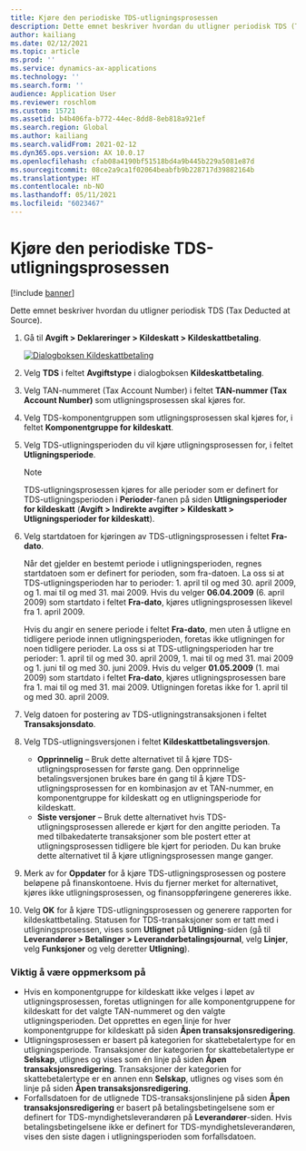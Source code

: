 ```yaml
---
title: Kjøre den periodiske TDS-utligningsprosessen
description: Dette emnet beskriver hvordan du utligner periodisk TDS (Tax Deducted at Source).
author: kailiang
ms.date: 02/12/2021
ms.topic: article
ms.prod: ''
ms.service: dynamics-ax-applications
ms.technology: ''
ms.search.form: ''
audience: Application User
ms.reviewer: roschlom
ms.custom: 15721
ms.assetid: b4b406fa-b772-44ec-8dd8-8eb818a921ef
ms.search.region: Global
ms.author: kailiang
ms.search.validFrom: 2021-02-12
ms.dyn365.ops.version: AX 10.0.17
ms.openlocfilehash: cfab08a4190bf51518bd4a9b445b229a5081e87d
ms.sourcegitcommit: 08ce2a9ca1f02064beabfb9b228717d39882164b
ms.translationtype: HT
ms.contentlocale: nb-NO
ms.lasthandoff: 05/11/2021
ms.locfileid: "6023467"
---
```

# <a name="run-the-periodic-tds-settlement-process"></a>Kjøre den periodiske TDS-utligningsprosessen

[!include [banner](../includes/banner.md)]

Dette emnet beskriver hvordan du utligner periodisk TDS (Tax Deducted at Source).

1. Gå til **Avgift \> Deklareringer \> Kildeskatt \> Kildeskattbetaling**.

    [![Dialogboksen Kildeskattbetaling](./media/apac-ind-TDS-47.png)](./media/apac-ind-TDS-47.png)

2. Velg **TDS** i feltet **Avgiftstype** i dialogboksen **Kildeskattbetaling**.
3. Velg TAN-nummeret (Tax Account Number) i feltet **TAN-nummer (Tax Account Number)** som utligningsprosessen skal kjøres for.
4. Velg TDS-komponentgruppen som utligningsprosessen skal kjøres for, i feltet **Komponentgruppe for kildeskatt**.
5. Velg TDS-utligningsperioden du vil kjøre utligningsprosessen for, i feltet **Utligningsperiode**.

    > [!NOTE]
    > TDS-utligningsprosessen kjøres for alle perioder som er definert for TDS-utligningsperioden i **Perioder**-fanen på siden **Utligningsperioder for kildeskatt** (**Avgift \> Indirekte avgifter \> Kildeskatt \> Utligningsperioder for kildeskatt**).

6. Velg startdatoen for kjøringen av TDS-utligningsprosessen i feltet **Fra-dato**.

    Når det gjelder en bestemt periode i utligningsperioden, regnes startdatoen som er definert for perioden, som fra-datoen. La oss si at TDS-utligningsperioden har to perioder: 1. april til og med 30. april 2009, og 1. mai til og med 31. mai 2009. Hvis du velger **06.04.2009** (6. april 2009) som startdato i feltet **Fra-dato**, kjøres utligningsprosessen likevel fra 1. april 2009.

    Hvis du angir en senere periode i feltet **Fra-dato**, men uten å utligne en tidligere periode innen utligningsperioden, foretas ikke utligningen for noen tidligere perioder. La oss si at TDS-utligningsperioden har tre perioder: 1. april til og med 30. april 2009, 1. mai til og med 31. mai 2009 og 1. juni til og med 30. juni 2009. Hvis du velger **01.05.2009** (1. mai 2009) som startdato i feltet **Fra-dato**, kjøres utligningsprosessen bare fra 1. mai til og med 31. mai 2009. Utligningen foretas ikke for 1. april til og med 30. april 2009.

7. Velg datoen for postering av TDS-utligningstransaksjonen i feltet **Transaksjonsdato**.
8. Velg TDS-utligningsversjonen i feltet **Kildeskattbetalingsversjon**.

     - **Opprinnelig** – Bruk dette alternativet til å kjøre TDS-utligningsprosessen for første gang. Den opprinnelige betalingsversjonen brukes bare én gang til å kjøre TDS-utligningsprosessen for en kombinasjon av et TAN-nummer, en komponentgruppe for kildeskatt og en utligningsperiode for kildeskatt.
    - **Siste versjoner** – Bruk dette alternativet hvis TDS-utligningsprosessen allerede er kjørt for den angitte perioden. Ta med tilbakedaterte transaksjoner som ble postert etter at utligningsprosessen tidligere ble kjørt for perioden. Du kan bruke dette alternativet til å kjøre utligningsprosessen mange ganger.

9. Merk av for **Oppdater** for å kjøre TDS-utligningsprosessen og postere beløpene på finanskontoene. Hvis du fjerner merket for alternativet, kjøres ikke utligningsprosessen, og finansoppføringene genereres ikke.
10. Velg **OK** for å kjøre TDS-utligningsprosessen og generere rapporten for kildeskattbetaling. Statusen for TDS-transaksjoner som er tatt med i utligningsprosessen, vises som **Utlignet** på **Utligning**-siden (gå til **Leverandører \> Betalinger \> Leverandørbetalingsjournal**, velg **Linjer**, velg **Funksjoner** og velg deretter **Utligning**).

### <a name="important-points"></a>Viktig å være oppmerksom på

- Hvis en komponentgruppe for kildeskatt ikke velges i løpet av utligningsprosessen, foretas utligningen for alle komponentgruppene for kildeskatt for det valgte TAN-nummeret og den valgte utligningsperioden. Det opprettes en egen linje for hver komponentgruppe for kildeskatt på siden **Åpen transaksjonsredigering**.
- Utligningsprosessen er basert på kategorien for skattebetalertype for en utligningsperiode. Transaksjoner der kategorien for skattebetalertype er **Selskap**, utlignes og vises som én linje på siden **Åpen transaksjonsredigering**. Transaksjoner der kategorien for skattebetalertype er en annen enn **Selskap**, utlignes og vises som én linje på siden **Åpen transaksjonsredigering**.
- Forfallsdatoen for de utlignede TDS-transaksjonslinjene på siden **Åpen transaksjonsredigering** er basert på betalingsbetingelsene som er definert for TDS-myndighetsleverandøren på **Leverandører**-siden. Hvis betalingsbetingelsene ikke er definert for TDS-myndighetsleverandøren, vises den siste dagen i utligningsperioden som forfallsdatoen.
